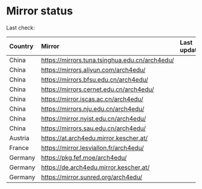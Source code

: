 <script src="./time.js"></script>
# Mirror status
Last check: <script type="text/javascript">localize(1721665536.6396337);</script>

|Country|Mirror|Last update|
|:------|:-----|:----------|
|China|https://mirrors.tuna.tsinghua.edu.cn/arch4edu/|<script type="text/javascript">localize(1721630149);</script>|
|China|https://mirrors.aliyun.com/arch4edu/|<script type="text/javascript">localize(1721630149);</script>|
|China|https://mirrors.bfsu.edu.cn/arch4edu/|<script type="text/javascript">localize(1721630149);</script>|
|China|https://mirrors.cernet.edu.cn/arch4edu/|<script type="text/javascript">localize(1721630149);</script>|
|China|https://mirror.iscas.ac.cn/arch4edu/|<script type="text/javascript">localize(1721630149);</script>|
|China|https://mirrors.nju.edu.cn/arch4edu/|<script type="text/javascript">localize(1721586762);</script>|
|China|https://mirror.nyist.edu.cn/arch4edu/|<script type="text/javascript">localize(1721630149);</script>|
|China|https://mirrors.sau.edu.cn/arch4edu/|<script type="text/javascript">localize(1721630149);</script>|
|Austria|https://at.arch4edu.mirror.kescher.at/|<script type="text/javascript">localize(1721630149);</script>|
|France|https://mirror.lesviallon.fr/arch4edu/|<script type="text/javascript">localize(1721630149);</script>|
|Germany|https://pkg.fef.moe/arch4edu/|<script type="text/javascript">localize(1721630149);</script>|
|Germany|https://de.arch4edu.mirror.kescher.at/|<script type="text/javascript">localize(1721630149);</script>|
|Germany|https://mirror.sunred.org/arch4edu/|<script type="text/javascript">localize(1721630149);</script>|

<script src="./tablefilter/tablefilter.js"></script>
<script src="./table.js"></script>